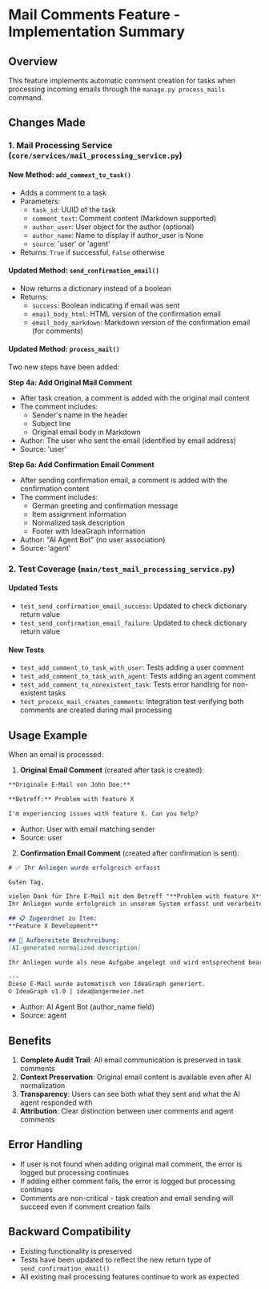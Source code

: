 # Mail Comments Feature - Implementation Summary

## Overview

This feature implements automatic comment creation for tasks when processing incoming emails through the `manage.py process_mails` command.

## Changes Made

### 1. Mail Processing Service (`core/services/mail_processing_service.py`)

#### New Method: `add_comment_to_task()`
- Adds a comment to a task
- Parameters:
  - `task_id`: UUID of the task
  - `comment_text`: Comment content (Markdown supported)
  - `author_user`: User object for the author (optional)
  - `author_name`: Name to display if author_user is None
  - `source`: 'user' or 'agent'
- Returns: `True` if successful, `False` otherwise

#### Updated Method: `send_confirmation_email()`
- Now returns a dictionary instead of a boolean
- Returns:
  - `success`: Boolean indicating if email was sent
  - `email_body_html`: HTML version of the confirmation email
  - `email_body_markdown`: Markdown version of the confirmation email (for comments)

#### Updated Method: `process_mail()`
Two new steps have been added:

**Step 4a: Add Original Mail Comment**
- After task creation, a comment is added with the original mail content
- The comment includes:
  - Sender's name in the header
  - Subject line
  - Original email body in Markdown
- Author: The user who sent the email (identified by email address)
- Source: 'user'

**Step 6a: Add Confirmation Email Comment**
- After sending confirmation email, a comment is added with the confirmation content
- The comment includes:
  - German greeting and confirmation message
  - Item assignment information
  - Normalized task description
  - Footer with IdeaGraph information
- Author: "AI Agent Bot" (no user association)
- Source: 'agent'

### 2. Test Coverage (`main/test_mail_processing_service.py`)

#### Updated Tests
- `test_send_confirmation_email_success`: Updated to check dictionary return value
- `test_send_confirmation_email_failure`: Updated to check dictionary return value

#### New Tests
- `test_add_comment_to_task_with_user`: Tests adding a user comment
- `test_add_comment_to_task_with_agent`: Tests adding an agent comment
- `test_add_comment_to_nonexistent_task`: Tests error handling for non-existent tasks
- `test_process_mail_creates_comments`: Integration test verifying both comments are created during mail processing

## Usage Example

When an email is processed:

1. **Original Email Comment** (created after task is created):
```markdown
**Originale E-Mail von John Doe:**

**Betreff:** Problem with feature X

I'm experiencing issues with feature X. Can you help?
```
- Author: User with email matching sender
- Source: user

2. **Confirmation Email Comment** (created after confirmation is sent):
```markdown
# ✅ Ihr Anliegen wurde erfolgreich erfasst

Guten Tag,

vielen Dank für Ihre E-Mail mit dem Betreff "**Problem with feature X**". 
Ihr Anliegen wurde erfolgreich in unserem System erfasst und verarbeitet.

## 📋 Zugeordnet zu Item:
**Feature X Development**

## 📝 Aufbereitete Beschreibung:
[AI-generated normalized description]

Ihr Anliegen wurde als neue Aufgabe angelegt und wird entsprechend bearbeitet.

---
Diese E-Mail wurde automatisch von IdeaGraph generiert.
© IdeaGraph v1.0 | idea@angermeier.net
```
- Author: AI Agent Bot (author_name field)
- Source: agent

## Benefits

1. **Complete Audit Trail**: All email communication is preserved in task comments
2. **Context Preservation**: Original email content is available even after AI normalization
3. **Transparency**: Users can see both what they sent and what the AI agent responded with
4. **Attribution**: Clear distinction between user comments and agent comments

## Error Handling

- If user is not found when adding original mail comment, the error is logged but processing continues
- If adding either comment fails, the error is logged but processing continues
- Comments are non-critical - task creation and email sending will succeed even if comment creation fails

## Backward Compatibility

- Existing functionality is preserved
- Tests have been updated to reflect the new return type of `send_confirmation_email()`
- All existing mail processing features continue to work as expected
